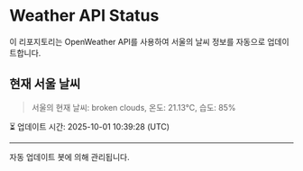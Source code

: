 
# Weather API Status

이 리포지토리는 OpenWeather API를 사용하여 서울의 날씨 정보를 자동으로 업데이트합니다.

## 현재 서울 날씨
> 서울의 현재 날씨: broken clouds, 온도: 21.13°C, 습도: 85%

⏳ 업데이트 시간: 2025-10-01 10:39:28 (UTC)

---
자동 업데이트 봇에 의해 관리됩니다.
